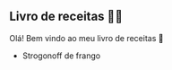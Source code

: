 ## Livro de receitas :woman_cook:

Olá! Bem vindo ao meu livro de receitas :wave:

- Strogonoff de frango
